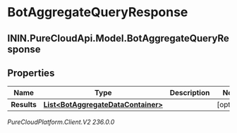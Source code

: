 # BotAggregateQueryResponse

## ININ.PureCloudApi.Model.BotAggregateQueryResponse

## Properties

|Name | Type | Description | Notes|
|------------ | ------------- | ------------- | -------------|
| **Results** | [**List&lt;BotAggregateDataContainer&gt;**](BotAggregateDataContainer) |  | [optional] |



_PureCloudPlatform.Client.V2 236.0.0_
